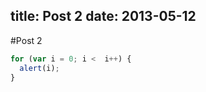 title:  Post 2
date:   2013-05-12
----

#Post 2

```javascript
for (var i = 0; i <  i++) {
  alert(i);
}

```

